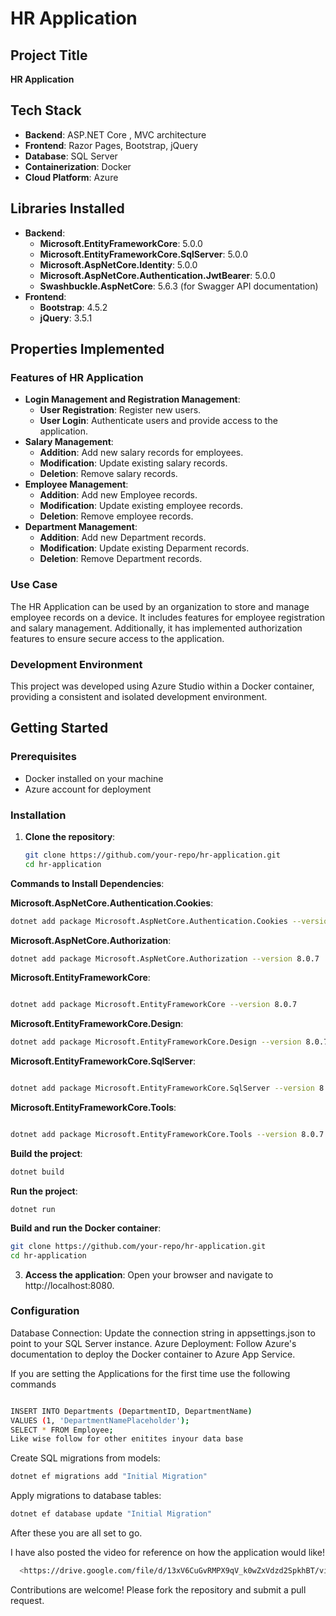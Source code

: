 # HR Application

## Project Title
**HR Application**

## Tech Stack
- **Backend**: ASP.NET Core , MVC architecture
- **Frontend**: Razor Pages, Bootstrap, jQuery
- **Database**: SQL Server
- **Containerization**: Docker
- **Cloud Platform**: Azure

## Libraries Installed
- **Backend**:
  - **Microsoft.EntityFrameworkCore**: 5.0.0
  - **Microsoft.EntityFrameworkCore.SqlServer**: 5.0.0
  - **Microsoft.AspNetCore.Identity**: 5.0.0
  - **Microsoft.AspNetCore.Authentication.JwtBearer**: 5.0.0
  - **Swashbuckle.AspNetCore**: 5.6.3 (for Swagger API documentation)
- **Frontend**:
  - **Bootstrap**: 4.5.2
  - **jQuery**: 3.5.1

## Properties Implemented
### Features of HR Application
- **Login Management and Registration Management**:
  - **User Registration**: Register new users.
  - **User Login**: Authenticate users and provide access to the application.
- **Salary Management**:
  - **Addition**: Add new salary records for employees.
  - **Modification**: Update existing salary records.
  - **Deletion**: Remove salary records.
- **Employee Management**:
  - **Addition**: Add new Employee records.
  - **Modification**: Update existing employee records.
  - **Deletion**: Remove employee records.
- **Department Management**:
  - **Addition**: Add new Department records.
  - **Modification**: Update existing Deparment records.
  - **Deletion**: Remove Department records.

### Use Case
The HR Application can be used by an organization to store and manage employee records on a device. It includes features for employee registration and salary management. Additionally, it has implemented authorization features to ensure secure access to the application.

### Development Environment
This project was developed using Azure Studio within a Docker container, providing a consistent and isolated development environment.

## Getting Started
### Prerequisites
- Docker installed on your machine
- Azure account for deployment

### Installation
1. **Clone the repository**:
   ```sh
   git clone https://github.com/your-repo/hr-application.git
   cd hr-application
**Commands to Install Dependencies**:

**Microsoft.AspNetCore.Authentication.Cookies**:
```sh
dotnet add package Microsoft.AspNetCore.Authentication.Cookies --version 2.2.0
```

**Microsoft.AspNetCore.Authorization**:
```sh
dotnet add package Microsoft.AspNetCore.Authorization --version 8.0.7
```

**Microsoft.EntityFrameworkCore**:
```sh

dotnet add package Microsoft.EntityFrameworkCore --version 8.0.7
```

**Microsoft.EntityFrameworkCore.Design**:
```sh
dotnet add package Microsoft.EntityFrameworkCore.Design --version 8.0.7
```
**Microsoft.EntityFrameworkCore.SqlServer**:
```sh

dotnet add package Microsoft.EntityFrameworkCore.SqlServer --version 8.0.7
```

**Microsoft.EntityFrameworkCore.Tools**:
```sh

dotnet add package Microsoft.EntityFrameworkCore.Tools --version 8.0.7
```
**Build the project**:
```sh
dotnet build
```
**Run the project**:
```
dotnet run
```
**Build and run the Docker container**:
  ```sh
  git clone https://github.com/your-repo/hr-application.git
  cd hr-application
  ```
3. **Access the application**: Open your browser and navigate to http://localhost:8080.

### Configuration
Database Connection: Update the connection string in appsettings.json to point to your SQL Server instance.
Azure Deployment: Follow Azure's documentation to deploy the Docker container to Azure App Service.

If you are setting the Applications for the first time use the following commands

```sh

INSERT INTO Departments (DepartmentID, DepartmentName)
VALUES (1, 'DepartmentNamePlaceholder');
SELECT * FROM Employee;
Like wise follow for other enitites inyour data base

```

Create SQL migrations from models:
```sh
dotnet ef migrations add "Initial Migration"
```

Apply migrations to database tables:
```sh
dotnet ef database update "Initial Migration"
```

After these you are all set to go.

I have also posted the video for reference on how the application would like!
```sh
  <https://drive.google.com/file/d/13xV6CuGvRMPX9qV_k0wZxVdzd2SpkhBT/view?usp=sharing>
```

Contributions are welcome! Please fork the repository and submit a pull request.


